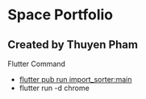 # Space Portfolio

## Created by Thuyen Pham

Flutter Command

- [flutter pub run import_sorter:main](https://pub.dev/packages/import_sorter)
- flutter run -d chrome